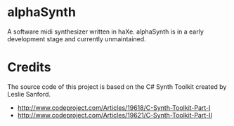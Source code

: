 alphaSynth
==========

A software midi synthesizer written in haXe. alphaSynth is in a early development stage and currently unmaintained. 

Credits
==========
The source code of this project is based on the C# Synth Toolkit created by Leslie Sanford. 

* http://www.codeproject.com/Articles/19618/C-Synth-Toolkit-Part-I
* http://www.codeproject.com/Articles/19621/C-Synth-Toolkit-Part-II

